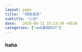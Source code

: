 ```yaml
---
layout: page
title:  "网络请求"
subtitle: "小白"
date:   2020-09-11 15:23:50 +0530
categories: ["web基础知识"]
---
```


### haha